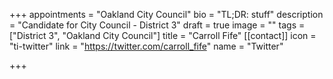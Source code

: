 +++
appointments = "Oakland City Council"
bio = "TL;DR: stuff"
description = "Candidate for City Council - District 3"
draft = true
image = ""
tags = ["District 3", "Oakland City Council"]
title = "Carroll Fife"
[[contact]]
icon = "ti-twitter"
link = "https://twitter.com/carroll_fife"
name = "Twitter"

+++
